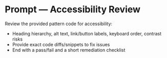 # Prompt — Accessibility Review

Review the provided pattern code for accessibility:
- Heading hierarchy, alt text, link/button labels, keyboard order, contrast risks
- Provide exact code diffs/snippets to fix issues
- End with a pass/fail and a short remediation checklist
